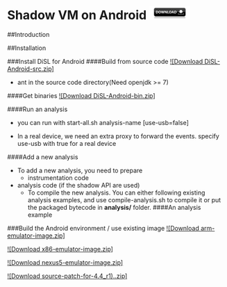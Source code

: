 # Shadow VM on Android [![Downloads](https://raw.githubusercontent.com/Haiyang-Sun/android-shadowvm/master/download-btn.png)](http://dag.inf.usi.ch/downloads/)

##Introduction

##Installation

###Install DiSL for Android
####Build from source code
[![Download DiSL-Android-src.zip]](http://dag.inf.usi.ch/downloads/)

* ant in the source code directory(Need openjdk >= 7)

####Get binaries
[![Download DiSL-Android-bin.zip]](http://dag.inf.usi.ch/downloads/)

####Run an analysis
* you can run with start-all.sh analysis-name [use-usb=false]

* In a real device, we need an extra proxy to forward the events. specify use-usb with true for a real device

####Add a new analysis
* To add a new analysis, you need to prepare 
    * instrumentation code
* analysis code (if the shadow API are used)
    * To compile the new analysis. You can either following existing analysis examples, and use compile-analysis.sh to compile it or put the packaged bytecode in **analysis/** folder.
####An analysis example



###Build the Android environment / use existing image
[![Download arm-emulator-image.zip]](http://dag.inf.usi.ch/downloads/)

[![Download x86-emulator-image.zip]](http://dag.inf.usi.ch/downloads/)

[![Download nexus5-emulator-image.zip]](http://dag.inf.usi.ch/downloads/)

[![Download source-patch-for-4.4_r1)..zip]](http://dag.inf.usi.ch/downloads/)

